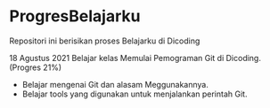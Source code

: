 # ProgresBelajarku
Repositori ini berisikan proses Belajarku di Dicoding

18 Agustus 2021
Belajar kelas Memulai Pemograman Git di Dicoding. (Progres 21%)
* Belajar mengenai Git dan alasam Meggunakannya.
* Belajar tools yang digunakan untuk menjalankan perintah Git. 

